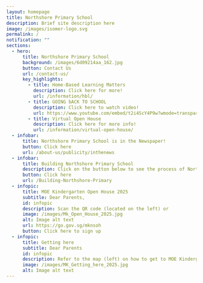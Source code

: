 ```yaml
---
layout: homepage
title: Northshore Primary School
description: Brief site description here
image: /images/isomer-logo.svg
permalink: /
notification: ""
sections:
  - hero:
      title: Northshore Primary School
      background: /images/6d09214aa_162.jpg
      button: Contact Us
      url: /contact-us/
      key_highlights:
        - title: Home-Based Learning Matters
          description: Click here for more!
          url: /information/hbl/
        - title: GOING bACK TO SCHOOL
          description: Click here to watch video!
          url: https://www.youtube.com/embed/t2i4ScY4P9w?wmode=transparent&playlist=t2i4ScY4P9w&loop=1
        - title: Virtual Open House
          description: Click here for more info!
          url: /information/virtual-open-house/
  - infobar:
      title: Northshore Primary School is in the Newspaper!
      button: Click here
      url: /about-us/publicity/inthenews
  - infobar:
      title: Building Northshore Primary School
      description: Click on the button below to see the process of Northshore taking shape!
      button: Click here
      url: /Building-Northshore-Primary
  - infopic:
      title: MOE Kindergarten Open House 2025
      subtitle: Dear Parents,
      id: infopic
      description: Scan the QR code (located on the left) or
      image: /images/Mk_Open_House_2025.jpg
      alt: Image alt text
      url: https://go.gov.sg/mknsoh
      button: Click here to sign up
  - infopic:
      title: Getting here
      subtitle: Dear Parents
      id: infopic
      description: Refer to the map (left) on how to get to MOE Kindergarten @ Northshore
      image: /images/MK_Getting_here_2025.jpg
      alt: Image alt text
---
```

